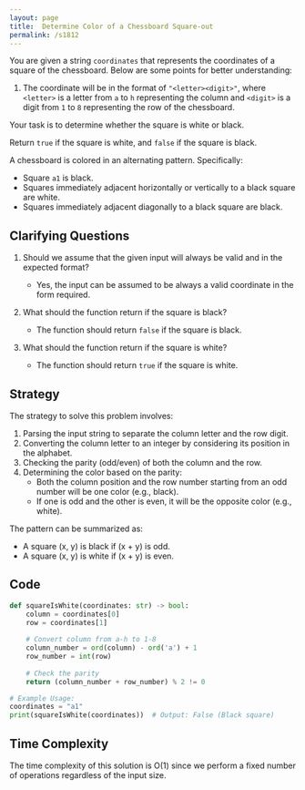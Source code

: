 ```yaml
---
layout: page
title:  Determine Color of a Chessboard Square-out
permalink: /s1812
---
```


You are given a string `coordinates` that represents the coordinates of a square of the chessboard. Below are some points for better understanding:

1. The coordinate will be in the format of `"<letter><digit>"`, where `<letter>` is a letter from `a` to `h` representing the column and `<digit>` is a digit from `1` to `8` representing the row of the chessboard.

Your task is to determine whether the square is white or black.

Return `true` if the square is white, and `false` if the square is black.

A chessboard is colored in an alternating pattern. Specifically:
- Square `a1` is black.
- Squares immediately adjacent horizontally or vertically to a black square are white.
- Squares immediately adjacent diagonally to a black square are black.

## Clarifying Questions

1. Should we assume that the given input will always be valid and in the expected format?
   - Yes, the input can be assumed to be always a valid coordinate in the form required.

2. What should the function return if the square is black?
   - The function should return `false` if the square is black.

3. What should the function return if the square is white?
   - The function should return `true` if the square is white.

## Strategy

The strategy to solve this problem involves:
1. Parsing the input string to separate the column letter and the row digit.
2. Converting the column letter to an integer by considering its position in the alphabet.
3. Checking the parity (odd/even) of both the column and the row.
4. Determining the color based on the parity:
   - Both the column position and the row number starting from an odd number will be one color (e.g., black).
   - If one is odd and the other is even, it will be the opposite color (e.g., white).

The pattern can be summarized as:
- A square (x, y) is black if (x + y) is odd.
- A square (x, y) is white if (x + y) is even.

## Code

```python
def squareIsWhite(coordinates: str) -> bool:
    column = coordinates[0]
    row = coordinates[1]
    
    # Convert column from a-h to 1-8
    column_number = ord(column) - ord('a') + 1
    row_number = int(row)
    
    # Check the parity
    return (column_number + row_number) % 2 != 0

# Example Usage:
coordinates = "a1"
print(squareIsWhite(coordinates))  # Output: False (Black square)
```

## Time Complexity

The time complexity of this solution is O(1) since we perform a fixed number of operations regardless of the input size.

